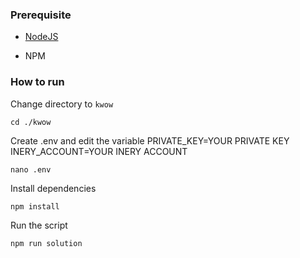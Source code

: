 ### Prerequisite

- [NodeJS](https://nodejs.org/en/)

- NPM



### How to run

Change directory to ```kwow```

```shell
cd ./kwow
```

Create .env and edit the variable
PRIVATE_KEY=YOUR PRIVATE KEY
INERY_ACCOUNT=YOUR INERY ACCOUNT

```shell
nano .env
```

Install dependencies

```shell
npm install
```

Run the script

```
npm run solution
```
